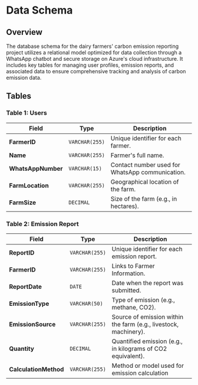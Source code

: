 # Data Schema

## Overview

The database schema for the dairy farmers' carbon emission reporting project utilizes a relational model optimized for data collection through a WhatsApp chatbot and secure storage on Azure's cloud infrastructure. It includes key tables for managing user profiles, emission reports, and associated data to ensure comprehensive tracking and analysis of carbon emission data.

## Tables

### Table 1: Users

| Field          | Type          | Description                                         |
|----------------|---------------|-----------------------------------------------------|
| **FarmerID**   | `VARCHAR(255)` | Unique identifier for each farmer.                 |
| **Name**       | `VARCHAR(255)` | Farmer's full name.                                 |
| **WhatsAppNumber** | `VARCHAR(15)`  | Contact number used for WhatsApp communication.    |
| **FarmLocation**   | `VARCHAR(255)` | Geographical location of the farm.                 |
| **FarmSize**       | `DECIMAL`      | Size of the farm (e.g., in hectares).              |

### Table 2: Emission Report

| Field            | Type           | Description                                             |
|------------------|----------------|---------------------------------------------------------|
| **ReportID**     | `VARCHAR(255)` | Unique identifier for each emission report.            |
| **FarmerID**     | `VARCHAR(255)` | Links to Farmer Information.                           |
| **ReportDate**   | `DATE`         | Date when the report was submitted.                    |
| **EmissionType** | `VARCHAR(50)`  | Type of emission (e.g., methane, CO2).                 |
| **EmissionSource** | `VARCHAR(255)` | Source of emission within the farm (e.g., livestock, machinery). |
| **Quantity**       | `DECIMAL`      | Quantified emission (e.g., in kilograms of CO2 equivalent). |
| **CalculationMethod**| `VARCHAR(255)` | Method or model used for emission calculation |
